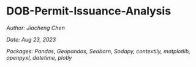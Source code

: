 # DOB-Permit-Issuance-Analysis

*Author: Jiacheng Chen*

*Date: Aug 23, 2023*

*Packages: Pandas, Geopandas, Seaborn, Sodapy, contextily, matplotlib, openpyxl, datetime, plotly*
